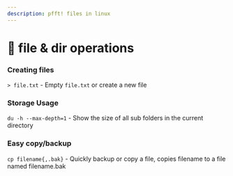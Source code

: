 ```yaml
---
description: pfft! files in linux
---
```


# 🔎 file & dir operations

### Creating files

`> file.txt` - Empty `file.txt` or create a new file

### Storage Usage

`du -h --max-depth=1` - Show the size of all sub folders in the current directory

### Easy copy/backup

`cp filename{,.bak}` - Quickly backup or copy a file, copies filename to a file named filename.bak
